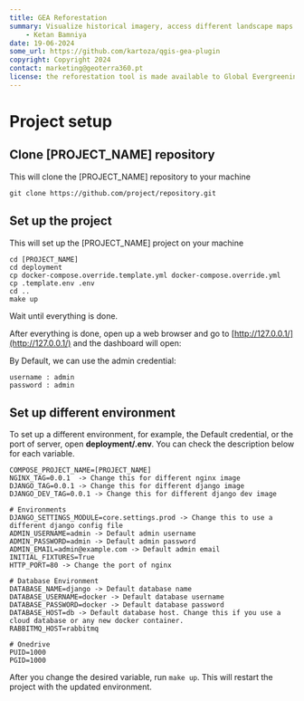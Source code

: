 ```yaml
---
title: GEA Reforestation
summary: Visualize historical imagery, access different landscape maps and generate reports for potential afforestation sites.
    - Ketan Bamniya
date: 19-06-2024
some_url: https://github.com/kartoza/qgis-gea-plugin
copyright: Copyright 2024
contact: marketing@geoterra360.pt
license: the reforestation tool is made available to Global Evergreening Global Alliance (GEA) under a non-exclusive, sub-licensable, perpetual, irrevocable, royalty-free licence. This which allows GEA to use and replicate the QGIS plugin and tool for the appointed project areas in Kenya, Uganda, and Malawi; and any other carbon offset future project areas managed, operated, and undertaken by GEA. The reforestation tool concept, functionality, and operations, as well as the physical QGIS plugin are covered, considered, and always remain the Intellectual Property of GT360.
---
```


# Project setup
<!-- This needs to be changed per project -->

## Clone [PROJECT_NAME] repository

This will clone the [PROJECT_NAME] repository to your machine
```
git clone https://github.com/project/repository.git
```
<!-- Change this to project repository -->

## Set up the project

This will set up the [PROJECT_NAME] project on your machine

```
cd [PROJECT_NAME]
cd deployment
cp docker-compose.override.template.yml docker-compose.override.yml
cp .template.env .env
cd ..
make up
```

Wait until everything is done.

After everything is done, open up a web browser and go to [http://127.0.0.1/](http://127.0.0.1/) and the dashboard will open:

By Default, we can use the admin credential:

```
username : admin
password : admin
```

## Set up different environment

To set up a different environment, for example, the Default credential, or the port of server, open **deployment/.env**.
You can check the description below for each variable.

```
COMPOSE_PROJECT_NAME=[PROJECT_NAME]
NGINX_TAG=0.0.1  -> Change this for different nginx image
DJANGO_TAG=0.0.1 -> Change this for different django image
DJANGO_DEV_TAG=0.0.1 -> Change this for different django dev image

# Environments
DJANGO_SETTINGS_MODULE=core.settings.prod -> Change this to use a different django config file
ADMIN_USERNAME=admin -> Default admin username 
ADMIN_PASSWORD=admin -> Default admin password
ADMIN_EMAIL=admin@example.com -> Default admin email
INITIAL_FIXTURES=True
HTTP_PORT=80 -> Change the port of nginx

# Database Environment
DATABASE_NAME=django -> Default database name
DATABASE_USERNAME=docker -> Default database username
DATABASE_PASSWORD=docker -> Default database password
DATABASE_HOST=db -> Default database host. Change this if you use a cloud database or any new docker container.
RABBITMQ_HOST=rabbitmq

# Onedrive
PUID=1000
PGID=1000
```

After you change the desired variable, run `make up`. This will restart the project with the updated environment.

